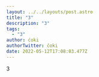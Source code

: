 ```yaml
---
layout: ../../layouts/post.astro
title: "3"
description: "3"
tags:
  - "3"
author: ćoki
authorTwitter: čoki
date: 2022-05-12T17:08:03.477Z
---
```

3